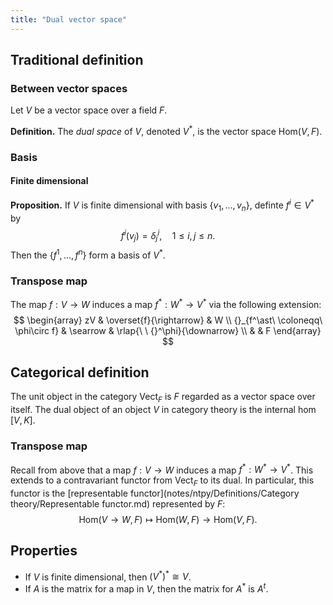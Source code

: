 ```yaml
---
title: "Dual vector space"
---
```


## Traditional definition
### Between vector spaces
Let $V$ be a vector space over a field $F$.

**Definition.** The _dual space_ of $V$, denoted $V^\ast$, is the vector space $\text{Hom}(V,F)$.
### Basis
#### Finite dimensional
**Proposition.** If $V$ is finite dimensional with basis $\{v_1,\dots,v_n\}$, definte $f^i\in V^\ast$ by
$$ f^i(v_j)=\delta_j^i,\quad 1\leq i,j\leq n. $$
Then the $\{f^1,\dots,f^n\}$ form a basis of $V^\ast$.
### Transpose map
The map $f:V\to W$ induces a map $f^\ast:W^\ast\to V^\ast$ via the following extension:
$$
\begin{array}
zV & \overset{f}{\rightarrow} & W \\
{}_{f^\ast\ \coloneqq\ \phi\circ f} & \searrow & \rlap{\ \ {}^\phi}{\downarrow} \\ 
& & F
\end{array}
$$

## Categorical definition
The unit object in the category $\text{Vect}_F$ is $F$ regarded as a vector space over itself. The dual object of an object $V$ in category theory is the internal hom $[V,K]$.
### Transpose map
Recall from above that a map $f:V\to W$ induces a map $f^\ast:W^\ast\to V^\ast$. This extends to a contravariant functor from $\text{Vect}_F$ to its dual. In particular, this functor is the [representable functor](notes/ntpy/Definitions/Category theory/Representable functor.md) represented by $F$:
$$
\text{Hom}(V\to W, F) \mapsto \text{Hom}(W,F)\to\text{Hom}(V,F).
$$

## Properties

- If $V$ is finite dimensional, then $(V^\ast)^\ast\cong V$.
- If $A$ is the matrix for a map in $V$, then the matrix for $A^\ast$ is $A^t$.
